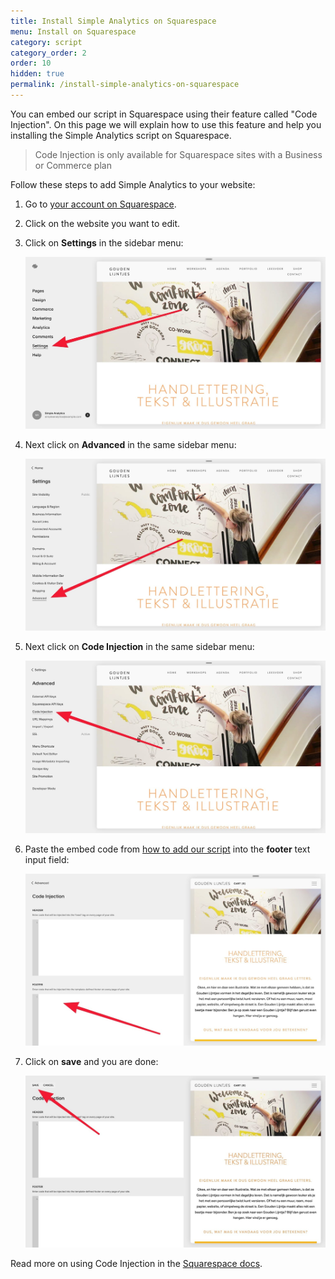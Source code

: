 ```yaml
---
title: Install Simple Analytics on Squarespace
menu: Install on Squarespace
category: script
category_order: 2
order: 10
hidden: true
permalink: /install-simple-analytics-on-squarespace
---
```


You can embed our script in Squarespace using their feature called "Code Injection". On this page we will explain how to use this feature and help you installing the Simple Analytics script on Squarespace.

> Code Injection is only available for Squarespace sites with a Business or Commerce plan

Follow these steps to add Simple Analytics to your website:

1. Go to [your account on Squarespace](https://account.squarespace.com/).
1. Click on the website you want to edit.
1. Click on **Settings** in the sidebar menu:

    ![](/images/squarespace-click-on-settings.jpg)

1. Next click on **Advanced** in the same sidebar menu:

    ![](/images/squarespace-click-on-advanced.jpg)

1. Next click on **Code Injection** in the same sidebar menu:

    ![](/images/squarespace-click-on-code-injection.jpg)

1. Paste the embed code from [how to add our script](/script) into the **footer** text input field:

    ![](/images/squarespace-paste-embed-code.jpg)

1. Click on **save** and you are done:

    ![](/images/squarespace-save-embed-code.jpg)


Read more on using Code Injection in the [Squarespace docs](https://support.squarespace.com/hc/en-us/articles/205815908-Using-Code-Injection).
